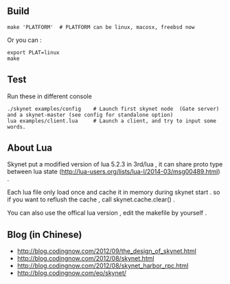 ## Build

```
make 'PLATFORM'  # PLATFORM can be linux, macosx, freebsd now
```

Or you can :

```
export PLAT=linux
make
```

## Test

Run these in different console

```
./skynet examples/config	# Launch first skynet node  (Gate server) and a skynet-master (see config for standalone option)
lua examples/client.lua 	# Launch a client, and try to input some words.
```

## About Lua

Skynet put a modified version of lua 5.2.3 in 3rd/lua , it can share proto type between lua state (http://lua-users.org/lists/lua-l/2014-03/msg00489.html) .

Each lua file only load once and cache it in memory during skynet start . so if you want to reflush the cache , call skynet.cache.clear() .

You can also use the offical lua version , edit the makefile by yourself .

## Blog (in Chinese)

* http://blog.codingnow.com/2012/09/the_design_of_skynet.html
* http://blog.codingnow.com/2012/08/skynet.html
* http://blog.codingnow.com/2012/08/skynet_harbor_rpc.html
* http://blog.codingnow.com/eo/skynet/
